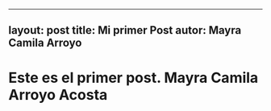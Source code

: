  ---
  layout: post
  title: Mi primer Post
  autor: Mayra Camila Arroyo
  ---
 
 
  # Este es el primer post. Mayra Camila Arroyo Acosta #
